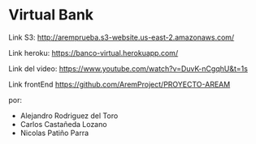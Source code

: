 # Virtual Bank

Link S3: http://aremprueba.s3-website.us-east-2.amazonaws.com/

Link heroku: https://banco-virtual.herokuapp.com/

Link del video: https://www.youtube.com/watch?v=DuvK-nCgqhU&t=1s

Link frontEnd https://github.com/AremProject/PROYECTO-AREAM

por:

* Alejandro Rodriguez del Toro
* Carlos Castañeda Lozano
* Nicolas Patiño Parra

